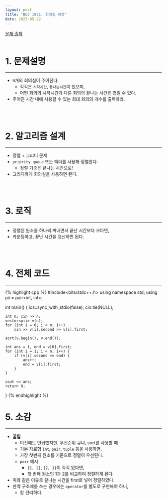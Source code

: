 ```yaml
---
layout: post
title: "BOJ 1931. 회의실 배정"
date: 2023-05-22
---
```


[문제 출처](https://www.acmicpc.net/problem/1931) <br/><br/>

# 1. 문제설명
<hr>

- `N`개의 회의실이 주어진다.
  - 각각은 `시작시간`, `끝나는시간`이 있으며,
  - 어떤 회의의 시작시간과 다른 회의의 끝나는 시간은 겹칠 수 있다.
- 주어진 시간 내에 사용할 수 있는 최대 회의의 개수를 출력하라.


<br/><br/>

# 2. 알고리즘 설계
<hr>

- 정렬 + 그리디 문제
- `priority queue` 또는 벡터를 사용해 정렬한다.
  - 정렬 기준은 끝나는 시간으로!
- 그리디하게 회의실을 사용하면 된다.


<br/><br/>

# 3. 로직
<hr>

- 정렬된 원소를 하나씩 꺼내면서 끝난 시간보다 크다면,
- 카운팅하고, 끝난 시간을 갱신하면 된다.


<br/><br/>

# 4. 전체 코드
<hr>

{% highlight cpp %}
#include<bits/stdc++.h>
using namespace std;
using pii = pair<int, int>;

int main()
{
	ios::sync_with_stdio(false);
	cin.tie(NULL);

	int n; cin >> n;
	vector<pii> v(n);
	for (int i = 0; i < n; i++)
		cin >> v[i].second >> v[i].first;

	sort(v.begin(), v.end());

	int ans = 1, end = v[0].first;
	for (int i = 1; i < n; i++) {
		if (v[i].second >= end) {
			ans++;
			end = v[i].first;
		}
	}

	cout << ans;
	return 0;
}
{% endhighlight %}


# 5. 소감
<hr>

- **꿀팁**
  - 이전에도 언급했지만, 우선순위 큐나, sort를 사용할 때
  - 기본 자료형 `int`, `pair`, `tuple` 등을 사용하면,
  - 가장 첫번째 원소를 기준으로 정렬이 우선된다.
  - `pair` 예시
    - `{1, 2}`, `{2, 1}`이 각각 있다면,
	- 첫 번째 원소인 1과 2를 비교하여 정렬하게 된다.
- 위와 같은 이유로 끝나는 시간을 first로 넣어 정렬하였다.
- 만약 구조체를 쓰는 경우에는 `operator`를 별도로 구현해야 하니,
  - 참 편리하다. 
